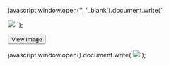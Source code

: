 javascript:window.open('', '_blank').document.write(`
  <html>
    <head><title>Image</title></head>
    <body style="margin:0">
      <img src="${__value.raw}" style="max-width:100%;height:auto">
    </body>
  </html>
`);

<button onclick="window.open().document.write('<img src=\'data:image/png;base64,PUT_BASE64_HERE\'>')">View Image</button>

javascript:window.open().document.write('<html><body style="margin:0"><img src="${__data.fields.image_data.values[0]}" style="max-width:100%"></body></html>');